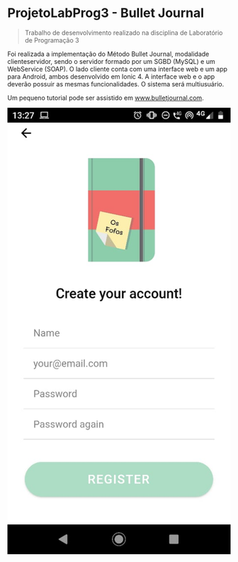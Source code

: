 # ProjetoLabProg3 - Bullet Journal
> Trabalho de desenvolvimento realizado na disciplina de Laboratório de Programação 3 

 Foi realizada a implementação do Método Bullet Journal, modalidade clienteservidor, sendo o servidor formado por um SGBD (MySQL) e um WebService (SOAP). O lado
cliente conta com uma interface web e um app para Android, ambos desenvolvido em Ionic 4. A interface web e o app deverão possuir as mesmas funcionalidades. O sistema será multiusuário.

Um pequeno tutorial pode ser assistido em www.bulletjournal.com.

![](osfofos.jpeg)

